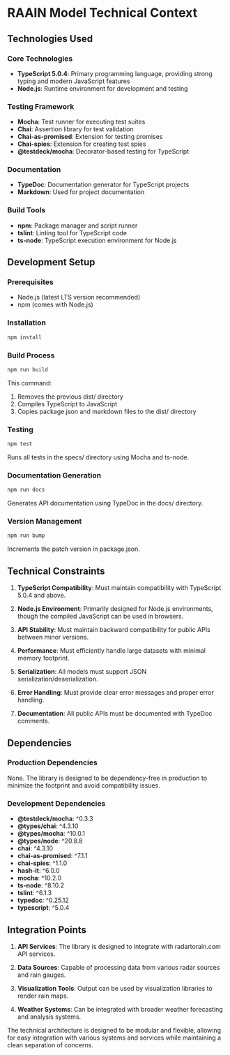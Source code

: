 # RAAIN Model Technical Context

## Technologies Used

### Core Technologies

- **TypeScript 5.0.4**: Primary programming language, providing strong typing and modern JavaScript features
- **Node.js**: Runtime environment for development and testing

### Testing Framework

- **Mocha**: Test runner for executing test suites
- **Chai**: Assertion library for test validation
- **Chai-as-promised**: Extension for testing promises
- **Chai-spies**: Extension for creating test spies
- **@testdeck/mocha**: Decorator-based testing for TypeScript

### Documentation

- **TypeDoc**: Documentation generator for TypeScript projects
- **Markdown**: Used for project documentation

### Build Tools

- **npm**: Package manager and script runner
- **tslint**: Linting tool for TypeScript code
- **ts-node**: TypeScript execution environment for Node.js

## Development Setup

### Prerequisites

- Node.js (latest LTS version recommended)
- npm (comes with Node.js)

### Installation

```bash
npm install
```

### Build Process

```bash
npm run build
```

This command:

1. Removes the previous dist/ directory
2. Compiles TypeScript to JavaScript
3. Copies package.json and markdown files to the dist/ directory

### Testing

```bash
npm test
```

Runs all tests in the specs/ directory using Mocha and ts-node.

### Documentation Generation

```bash
npm run docs
```

Generates API documentation using TypeDoc in the docs/ directory.

### Version Management

```bash
npm run bump
```

Increments the patch version in package.json.

## Technical Constraints

1. **TypeScript Compatibility**: Must maintain compatibility with TypeScript 5.0.4 and above.

2. **Node.js Environment**: Primarily designed for Node.js environments, though the compiled JavaScript can be used in
   browsers.

3. **API Stability**: Must maintain backward compatibility for public APIs between minor versions.

4. **Performance**: Must efficiently handle large datasets with minimal memory footprint.

5. **Serialization**: All models must support JSON serialization/deserialization.

6. **Error Handling**: Must provide clear error messages and proper error handling.

7. **Documentation**: All public APIs must be documented with TypeDoc comments.

## Dependencies

### Production Dependencies

None. The library is designed to be dependency-free in production to minimize the footprint and avoid compatibility
issues.

### Development Dependencies

- **@testdeck/mocha**: ^0.3.3
- **@types/chai**: ^4.3.10
- **@types/mocha**: ^10.0.1
- **@types/node**: ^20.8.8
- **chai**: ^4.3.10
- **chai-as-promised**: ^7.1.1
- **chai-spies**: ^1.1.0
- **hash-it**: ^6.0.0
- **mocha**: ^10.2.0
- **ts-node**: ^8.10.2
- **tslint**: ^6.1.3
- **typedoc**: ^0.25.12
- **typescript**: ^5.0.4

## Integration Points

1. **API Services**: The library is designed to integrate with radartorain.com API services.

2. **Data Sources**: Capable of processing data from various radar sources and rain gauges.

3. **Visualization Tools**: Output can be used by visualization libraries to render rain maps.

4. **Weather Systems**: Can be integrated with broader weather forecasting and analysis systems.

The technical architecture is designed to be modular and flexible, allowing for easy integration with various systems
and services while maintaining a clean separation of concerns.
